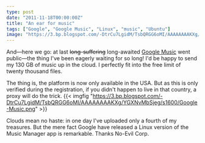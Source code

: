 ```yaml
---
type: post
date: "2011-11-18T00:00:00Z"
title: "An ear for music"
tags: ["Google", "Google Music", "Linux", "music", "Ubuntu"]
image: "https://3.bp.blogspot.com/-DtrCu7LgidM/TsbQRGG6oMI/AAAAAAAAKXg/YGXNvMbSjeg/s1600/Google-Music.png"
---
```


And—here we go: at last ~~long-suffering~~ long-awaited [Google Music](http://music.google.com/) went public—the thing I've been eagerly waiting for so long! I'd be happy to send my 130 GB of music up in the cloud. I perfectly fit into the free limit of twenty thousand files.

<!--more-->

The thing is, the platform is now only available in the USA. But as this is only verified during the registration, if you didn't happen to live in that country, a proxy will do the trick.
{{< imgfig "https://3.bp.blogspot.com/-DtrCu7LgidM/TsbQRGG6oMI/AAAAAAAAKXg/YGXNvMbSjeg/s1600/Google-Music.png" >}}

Clouds mean no haste: in one day I've uploaded only a fourth of my treasures. But the mere fact Google have released a Linux version of the Music Manager app is remarkable. Thanks No-Evil Corp.
